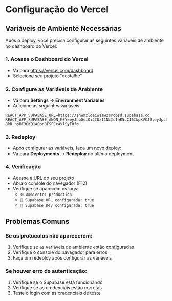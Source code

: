 # Configuração do Vercel

## Variáveis de Ambiente Necessárias

Após o deploy, você precisa configurar as seguintes variáveis de ambiente no dashboard do Vercel:

### 1. Acesse o Dashboard do Vercel
- Vá para https://vercel.com/dashboard
- Selecione seu projeto "destalhe"

### 2. Configure as Variáveis de Ambiente
- Vá para **Settings** → **Environment Variables**
- Adicione as seguintes variáveis:

```
REACT_APP_SUPABASE_URL=https://zhwmzlqeiwaawzsrcbsd.supabase.co
REACT_APP_SUPABASE_ANON_KEY=eyJhbGciOiJIUzI1NiIsInR5cCI6IkpXVCJ9.eyJpc3MiOiJzdXBhYmFzZSIsInJlZiI6Inpod216bHFlaXdhYXd6c3JjYnNkIiwicm9sZSI6ImFub24iLCJpYXQiOjE3NTM0NjU1NDQsImV4cCI6MjA2OTA0MTU0NH0.xO7GhtD4N2-8kR_hsBF30KD1AOon8FSFCcAVlSyF0fo
```

### 3. Redeploy
- Após configurar as variáveis, faça um novo deploy:
- Vá para **Deployments** → **Redeploy** no último deployment

### 4. Verificação
- Acesse a URL do seu projeto
- Abra o console do navegador (F12)
- Verifique se aparecem os logs:
  - `🌐 Ambiente: production`
  - `🔗 Supabase URL configurada: true`
  - `🔑 Supabase Key configurada: true`

## Problemas Comuns

### Se os protocolos não aparecerem:
1. Verifique se as variáveis de ambiente estão configuradas
2. Verifique o console do navegador para erros
3. Faça um redeploy após configurar as variáveis

### Se houver erro de autenticação:
1. Verifique se o Supabase está funcionando
2. Verifique se as credenciais estão corretas
3. Teste o login com as credenciais de teste 